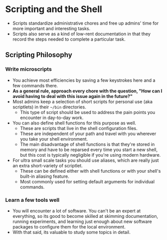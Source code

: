 # Scripting and the Shell
- Scripts standardize administrative chores and free up admins' time for more important and interesting tasks.
- Scripts also serve as a kind of low-rent documentation in that they record the steps needed to complete a particular task.

## Scripting Philosophy
### Write microscripts
- You achieve most efficiencies by saving a few keystrokes here and a few commands there.
- **As a general rule, approach every chore with the question, "How can I avoid having to deal with this issue again in the future?"**
- Most admins keep a selection of short scripts for personal use (aka scriptlets) in their `~/bin` directories.
  - This type of script should be used to address the pain points you encounter in day-to-day work.
- You can also define shell functions for this purpose as well.
  - These are scripts that live in the shell configuration files. 
  - These are independent of your path and travel with you wherever you take your shell environment.
  - The main disadvantage of shell functions is that they're stored in memory and have to be reparsed every time you start a new shell, but this cost is typically negligible if you're using modern hardware.
- For ultra small scale tasks you should use aliases, which are really just an extra short-variety of scriptlet.
  - These can be defined either with shell functions or with your shell's built-in aliasing feature.
  - Most commonly used for setting default arguments for individual commands.

### Learn a few tools well
- You will encounter a lot of software. You can't be an expert at everything, so its good to become skilled at skimming documentation, running experiments, and learning just enough about new software packages to configure them for the local environment.
- With that said, its valuable to study some topics in detail.

